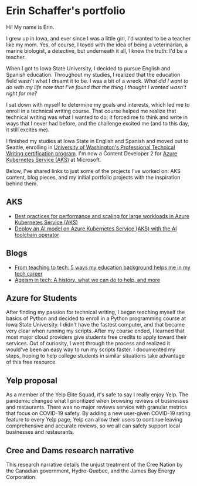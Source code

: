 # Erin Schaffer's portfolio

Hi! My name is Erin. 

I grew up in Iowa, and ever since I was a little girl, I'd wanted to be a teacher like my mom. Yes, of course, I toyed with the idea of being a veterinarian, a marine biologist, a detective, but underneath it all, I knew the truth: I'd be a teacher.

When I got to Iowa State University, I decided to pursue English and Spanish education. Throughout my studies, I realized that the education field wasn't what I dreamt it to be. I was a bit of a wreck. _What did I want to do with my life now that I've found that the thing I thought I wanted wasn't right for me?_

I sat down with myself to determine my goals and interests, which led me to enroll in a technical writing course. That course helped me realize that technical writing was what I wanted to do; it forced me to think and write in ways that I never had before, and the challenge excited me (and to this day, it still excites me).

I finished my studies at Iowa State in English and Spanish and moved out to Seattle, enrolling in [University of Washington's Professional Technical Writing certification program](https://www.pce.uw.edu/certificates/professional-technical-writing). I'm now a Content Developer 2 for [Azure Kubernetes Service (AKS)](https://learn.microsoft.com/azure/aks/what-is-aks) at Microsoft.

Below, I've shared links to just some of the projects I've worked on: AKS content, blog pieces, and my initial portfolio projects with the inspiration behind them.

## AKS

* [Best practices for performance and scaling for large workloads in Azure Kubernetes Service (AKS)](https://learn.microsoft.com/en-us/azure/aks/best-practices-performance-scale-large)
* [Deploy an AI model on Azure Kubernetes Service (AKS) with the AI toolchain operator](https://learn.microsoft.com/en-us/azure/aks/ai-toolchain-operator)

## Blogs

* [From teaching to tech: 5 ways my education background helps me in my tech career](https://medium.com/words-in-tech/from-teaching-to-tech-5-ways-my-education-background-helps-me-in-my-tech-career-1d0e2648c24c)
* [Ageism in tech: A history, what we can do to help, and more](https://www.educative.io/blog/ageism-in-tech)

## Azure for Students

After finding my passion for technical writing, I began teaching myself the basics of Python and decided to enroll in a Python programming course at Iowa State University. I didn't have the fastest computer, and that became very clear when running my scripts. After my course ended, I learned that most major cloud providers give students free credits to apply toward their services. Out of curiosity, I went through the process and realized it would've been an easy way to run my scripts faster. I documented my steps, hoping to help college students in similar situations take advantage of this free resource.

## Yelp proposal

As a member of the Yelp Elite Squad, it's safe to say I really enjoy Yelp. The pandemic changed what I prioritized when browsing reviews of businesses and restaurants. There was no major reviews service with granular metrics that focus on COVID-19 safety. By adding a new user-given COVID-19 rating feature to every Yelp page, Yelp can allow their users to continue leaving comprehensive and accurate reviews, so we all can safely support local businesses and restaurants.

## Cree and Dams research narrative

This research narrative details the unjust treatment of the Cree Nation by the Canadian government, Hydro-Quebec, and the James Bay Energy Corporation.
